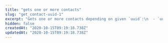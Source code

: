 ```yaml
---
title: "gets one or more contacts"
slug: "get_contact-uuid-1"
excerpt: "Gets one or more contacts depending on given `uuid`:\n  - `uuid` given as a `uuid` of an contact: returns this contact\n  - `uuid` given as `\"all\"`: returns all contacts of current principal, paging can be done with\n     - results includes a `totalResults` property that you can use to check if you need to page\n     - `skip` to specify your entry offset (default is `0`)\n     - `take` to adjust number of entries returned in request (default is `10`)"
hidden: false
createdAt: "2020-10-15T09:19:18.738Z"
updatedAt: "2020-10-15T09:19:18.738Z"
---
```

